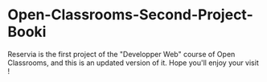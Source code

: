 # Open-Classrooms-Second-Project-Booki
Reservia is the first project of the "Developper Web" course of Open Classrooms, and this is an updated version of it. Hope you'll enjoy your visit !

